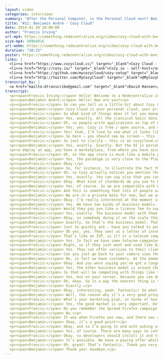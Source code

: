 ```yaml
---
layout: video
categories: interviews
summary: "After the Personal Computer, is the Personal Cloud next? Benjamin André talks about Cozy Cloud, including thoughts on business models for decentralized services."
title: "#11: Benjamin André - Cozy Cloud"
date: 2014-01-30 20:00:00
author: "Francis Irving"
url-mp4: https://something.redecentralize.org/video/cozy-cloud-with-benjamin-andre.mp4
size-mp4: 50964016
url-webm: https://something.redecentralize.org/video/cozy-cloud-with-benjamin-andre.webm
duration: "20:15"
poster: https://something.redecentralize.org/video/cozy-cloud-with-benjamin-andre.jpg
links: |
  <li><a href="https://www.cozycloud.cc/" target="_blank">Cozy Cloud - hosted</a></li>
  <li><a href="http://cozy.io/" target="_blank">Cozy.io - self-host</a></li>
  <li><a href="https://github.com/mycozycloud/cozy-setup" target="_blank">Github repository</a></li>
  <li><a href="http://twitter.com/MyCozyCloud" target="_blank">@MyCozyCloud on Twitter</a></li>
transcript_by: |
  <a href="mailto:dtranscribe@gmail.com" target="_blank">David Hansen</a>
transcript:
  <p><span>Francis Irving:</span> Hello! Welcome to a Redecentralize interview with Benjamin André from Cozy Cloud. He’s in Paris, France. Hello Benjamin!</p>
  <p><span>Benjamin André:</span> Hello! How are you?</p>
  <p><span>Francis:</span> So can you tell us a little bit about Cozy Cloud? What does it do? Who’s it aimed at?</p>
  <p><span>Benjamin:</span> Cozy Cloud is your personal cloud, your private home server, on which you can have all your personal data, and also your own web services running on your personal cloud. So the idea is to make it very easy for anyone to administrate his personal cloud — as easily as his smartphone. And then you can have your whole digital life on your personal cloud.</p>
  <p><span>Francis:</span> So what kind of things does it let you manage? Is it stuff like calendars and files, or what sort of stuff?</p>
  <p><span>Benjamin:</span> Yes, exactly. All the classical basic data, like the ones you mentioned. But you can also have your bank account details. For instance, today we can get your data back from 22 banks. You can have your data from your quantified self devices such as your scale or your watch, or your Jawbone or Fitbit device. It can be absolutely any kind of data, and what is interesting is that Cozy makes it easy for apps to share the data between them, so that you can. . .</p>
  <p><span>Francis:</span> Oh, so people write applications on top of Cozy Cloud that do different things?</p>
  <p><span>Benjamin:</span> Yes, yes. Cozy is free / open source, and each app is a fully autonomous web app on an HTTP server in Ruby, Python, Node.js — for now we are only Node.js compatible but we are working on Python — so you can develop your own app with your own language with your own framework, and you can deploy it easily on Cozy. Maybe we could make a quick demo to show you a little. . .</p>
  <p><span>Francis:</span> Yes! Yeah, I’d love to see what it looks like. Yeah, go for it! As a user, how do I. . .</p>
  <p><span>Benjamin:</span> So here — you should see my screen — this is the login of your personal cloud, of your Cozy instance. So you can of course enter your. . .</p>
  <p><span>Francis:</span> So just to clarify — this is on cozycloud.cc, so that’s like a hosted version of the open-source Cozy software.</p>
  <p><span>Benjamin:</span> Yes, exactly. Exactly. But the UI is personalized because it can be hosted on your own hardware at home, or it can be hosted on a machine you hosted by your hosting company, such as Amazon or Rackspace or OVH. And you deploy it, and then you can administrate by just logging in to your server. Then you reach your home, from where you have access to the services you have deployed on your Cozy.</p>
  <p><o deploy an app, you have a marketplace, from where you have access to the apps deployed by third parties. When you deploy an app, the app requests some rights to access your data — really any kind of data — and then the source code of your app is downloaded onto your server and installed. And to illustrate. . .</p>
  <p><span>Francis:</span> Oh, so the app store is much like a mobile phone app store; it has lots of programs on it.</p>
  <p><span>Benjamin:</span> Yes, the paradigm is very close to the Play marketplace of Google, but an important point is that it’s not a compulsory way to deploy an app. You can deploy an app just by giving the GitHub URL of your app, and then it will be deployed on your Cozy. The marketplace is more an easy way to find and to share apps than a compulsory point.</p>
  <p><span>Francis:</span> Okay.</p>
  <p><span>Benjamin:</span> So, for instance, to illustrate the fact that your apps are sharing your data — I like the note-taking app, because usually in a note-taking app you can only add text. Here your notes can access your contact list, so you can have an auto-completion on your contact so that you can insert a reference to any of your contacts. And you could tag your photo with the same contact, because in any app your contact will be everywhere the same — you don’t have the contacts of Gmail and the contacts of Facebook.</p>
  <p><span>Francis:</span> Oh, so Cozy actually notices you mention the name of another person and then indexes that in some way.</p>
  <p><span>Benjamin:</span> Yes, exactly. You can say also that you can insert a task into your note, for instance ‘Call John Coltrane’, and you turn your line into a task. So this is a check box. And then if you go into another app, which is the to-do app — an app which is developed by someone who doesn’t know the developer of the note-taking app — then you have your task available in your other app. And if you check your task in your to-do-list then it is updated in real time in your note, because even if developers don’t know each other, they are working on the same set of data and they are integrated. You don’t need to be in a walled garden, in a silo, in a Google silo or a LinkedIn silo, and your apps are collaborating.</p>
  <p><span>Francis:</span> Okay. What kind of standards do you use to base this off of? So if I, for example, wanted to access the calendar on my smartphone, is there a version of it that I can run on Android or FirefoxOS, or does it use a protocol to sync to that, or how does that work?</p>
  <p><span>Benjamin:</span> Yes, of course. So we are compatible with WebDAV and CalDAV so that you can synchronize the calendar of your Cozy server with, for instance, your iOS phone or your Android phone, but there’s always Thunderbird, or even with Google’s Gmail, of course.</p>
  <p><span>Francis:</span> And this is something that lots of people are using already or just the team is using? What sort of stage is it at?</p>
  <p><span>Benjamin:</span> We are in a private beta for now, but we are quite close to an official release of our apps, and in the first quarter of 2014 we should have the contact, agenda, file synchronization (such as Dropbox) onto your server available.</p>
  <p><span>Francis:</span> Okay. I’m really interested at the moment in the business models behind all these things, because I’ve seen from the last 10-20 years that what will win is what manages to get money to pay to improve it. So tell me a bit about what your plans are for how you’ll make money so that you can keep improving the product for the users.</p>
  <p><span>Benjamin:</span> Yes. We have two kinds of business models. We have a short-term business model and a mid/longer-term business model. What this is is that we are — today we have clients from the mid- and long-term business model, and not yet for the short term. So I will start with the short term, which is easier to understand. For instance — I will share the screen just to show a quick slide, to explain that the project is in a kind of tendency where you have many different products working on having your own data on your own hardware, synchronized between your devices. It’s a huge tendency. And this summer OVH — OVH is the third-biggest hosting company in the world; it’s a very big company — they launched a new affair, a five-euros-per-month dedicated server. And they sold fifteen thousand servers in only ten days. So we presented Cozy to them and asked them, ‘Would you sell more servers with Cozy on top?’ And they said, ‘Definitely, yes!’ And they asked us for a commercial offer. And that is the starting point of our short-term business model.</p>
  <p><span>Francis:</span> Would they pay you like a license fee to support that, or how does that. . .</p>
  <p><span>Benjamin:</span> Yes, exactly. The business model with them would be a fee per user, per month to provide them the whole infrastructure to manage a cluster of Cozy, because the Cozy in itself is open source, but the cluster controller that will deploy, back up, update, monitor all the clusters of servers is not open, and it is our business model.</p>
  <p><span>Francis:</span> Okay, so somebody doing it on the scale they want would want it if they are having millions of instances.</p>
  <p><span>Benjamin:</span> Exactly. So that’s the business model. That’s the first business model, in fact.</p>
  <p><span>Francis:</span> Just to quickly ask — have you talked to people, have you got anyone at OVH you think would be interested in doing this next year?</p>
  <p><span>Benjamin:</span> Oh yes, yes. They sent us a letter of intent to help us raising money for that purpose, and they involved us in many of their own projects, so we are working closely with them today and they are really excited about the idea of deploying Cozy onto their servers. But we have also other kinds of clients. We have some — for instance La Poste, which is the French postal company, and they are interested in selling some personal-data-storing services to our clients, and they are paying us to develop some features on top of Cozy so that they could figure out what kind of services they could sell. Those today are our clients.</p>
  <p><span>Francis:</span> That’s like an ISP, is it? or a telecom company?</p>
  <p><span>Benjamin:</span> Yes. In fact we have some telecom companies, but there are also some banks; all kinds of companies who are interested in developing new services on top of personal data. You can consider that those companies are before the web — their business started before the web — and today they are challenged by natural-born digital players, and they have some difficulties in finding their place with the web business models, and Cozy is an opportunity for them.</p>
  <p><span>Francis:</span> Right, so if they just went and used like Google Apps or something, they would lose too much — all — their control I guess, whereas you. . .</p>
  <p><span>Benjamin:</span> Yes. They can offer services to their clients that can use all the data of their clients without having access to it. For instance, Société Générale, we are developing with them an app that people can deploy on their Cozy. And this app will provide a much more valuable service than Mint, or banking, [indiscernible] or any kind of service because they have access not only to the bank information, but also to the mail, to the agenda, to [indiscernible] geolocation, to the invoices — what Mint will never be able to do. Société Générale, they expect. . .</p>
  <p><span>Francis:</span> Can you just go back to your camera view then, for a minute. Yeah, okay. So far to get to this point, you’ve had some seed funding, have you, from people? Or have you got customers that are already paying?</p>
  <p><span>Benjamin:</span> No, in fact we have customers. At the moment we are still self-funding. We are six full-time on the project, self-funding, and we have some clients to run the company, but we are starting fund-raising so that we can accelerate, especially to fulfill the requirements of OVH.</p>
  <p><span>Francis:</span> Okay. And you were saying you’ve got a longer-term interesting model in mind. Was that the one you’ve already described, or was there another?</p>
  <p><span>Benjamin:</span> Yes, the other business model is around the marketplace, because what’s interesting is to bring the business model of marketplace to the web services. Today on the web you can consider that there’s a lot of diversity, but in fact for each service you have only a few actors, a few competitors, whereas on the marketplace of your phone you have a lot of apps for any kind of usage. And the reason comes from the business models, and Cozy can bring the business model of marketplace to web services. And we definitely consider that it can be a way to increase the offer of apps, because it will bring money to developers.</p>
  <p><span>Francis:</span> So that will be competing with things like the Chrome app store?</p>
  <p><span>Benjamin:</span> Yes, but on your server, because you can deploy your service on your server, not on your browser or on [speaking simultaneously].</p>
  <p><span>Francis:</span> Oh, okay. So in a way the nearest thing is the ability on Amazon Web Services, where you can rent a server with an app running on it, but it’s hard for normal people to use. But yeah, it’s more like that?</p>
  <p><span>Benjamin:</span> Exactly.</p>
  <p><span>Francis:</span> Okay, interesting, yeah. Fantastic! So what would happen if lots of people started to use it? And how do you see the world being if Cozy’s really successful?</p>
  <p><span>Benjamin:</span> Well, the reason why it’s a very good prospect, not only for us I would say, but for the web, is that this approach would force, would oblige, the big web companies to be more respectful of the users regarding something like their privacy, but also to empower them with their own data. Today we cannot leverage the full power of our data because they are spread in many silos, and you cannot mesh up your data. And the problem will keep increasing with all the new devices, all the new sensors — each company will create its own silo and you cannot leverage the value of your data, and when a lot of people will have their own server we will no longer depend on the big guys from San Francisco, and they will have to modify their behavior.</p>
  <p><span>Francis:</span> What’s your marketing plan, in terms of how are you going to get lots of people to care about this at all, and use it, rather than just carry on using the easy choices, using Facebook or Gmail?</p>
  <p><span>Benjamin:</span> Yes, the good market is very important. Definitely we want to reach [indiscernible] I would say — anyone, but we consider that we must not try to evangelize the world, so we will use the traction of third parties and we grow step by step. So our first audience is the geek and the hacker, and our relay, our traction will be hosting companies, because those guys are already clients of OVH, and we will not sell them Cozy but OVH will sell to them. The second audience is more power users, people who are aware of what geeks do, but they jump into the new usages only when the service is mature. And then you can reach [indiscernible] because those people at Christmas go home and explain to their grandmother that they should forget Gmail and go on a new service.</p>
  <p><span>Francis:</span> Do you remember the Spread Firefox campaign from, it was about 10 years ago now?</p>
  <p><span>Benjamin:</span> No.</p>
  <p><span>Francis:</span> It was when Firefox was new, and there was a fantastic crowd-sourced marketing campaign where they got everyone to market Firefox and tell all their friends about it. And it had lots of affiliate link schemes, and there was a big online community of people working out how to do it. So, yeah, I think what you said reminded me of that.</p>
  <p><span>Benjamin:</span> Okay, it’s a good point!</p>
  <p><span>Francis:</span> Okay, and so I’m going to end with asking you how viewers can help. So you said you’ve got an official release in January. Is that something that people can try out and contribute code to already?</p>
  <p><span>Benjamin:</span> Yes, of course. There are many ways to contribute. First, feedback. Feedback is very interesting, as we consider it very valuable material because it gives us some hints about our priorities. And the whole source code is open source; everything is on GitHub, so it’s easy to deploy your Cozy and to start developing your own app, and we would be happy to help people to develop an app and to improve the platform so that their app can fulfill their expectations.</p>
  <p><span>Francis:</span> Okay, so developers should install it and try making an app. And people who aren’t developers, they can use it and give you feedback. And can they help out — is there a way of contributing financially as well yet? Or is that not. . . it’s paying.</p>
  <p><span>Benjamin:</span> It’s possible. We have a paying offer which is really to try to see how many people are interested and what they are interested in. And people who are not developers can have their own account. There’s a mailing list and you can subscribe to the mailing list, and if you send some good hints about what we could do, then we offer a few months free to host your Cozy.</p>
  <p><span>Francis:</span> Oh, great! That’s fantastic. Thank you very much for talking to us, and I look forward to seeing Cozy running on lots of different ISPs and lots of people using it, and lots of contributions. Good luck!</p>
  <p><span>Benjamin:</span> Thank you! Goodbye.</p>
---
```

